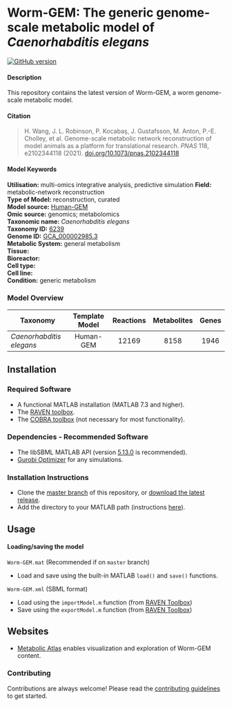 
# Worm-GEM: The generic genome-scale metabolic model of _Caenorhabditis elegans_

[![GitHub version](https://badge.fury.io/gh/sysbiochalmers%2FWorm-GEM.svg)](https://badge.fury.io/gh/sysbiochalmers%2FWorm-GEM)


#### Description

This repository contains the latest version of Worm-GEM, a worm genome-scale metabolic model.


#### Citation

 > H. Wang, J. L. Robinson, P. Kocabaş, J. Gustafsson, M. Anton, P.-E. Cholley, et al. Genome-scale metabolic network reconstruction of model animals as a platform for translational research. _PNAS_ 118, e2102344118 (2021). [doi.org/10.1073/pnas.2102344118](https://doi.org/10.1073/pnas.2102344118)

#### Model Keywords

**Utilisation:** multi-omics integrative analysis, predictive simulation
**Field:** metabolic-network reconstruction  
**Type of Model:** reconstruction, curated  
**Model source:** [Human-GEM](https://doi.org/10.1126/scisignal.aaz1482)   
**Omic source:** genomics; metabolomics   
**Taxonomic name:** _Caenorhabditis elegans_  
**Taxonomy ID:** [6239](https://identifiers.org/taxonomy:6239)  
**Genome ID:** [GCA_000002985.3](https://identifiers.org/insdc.gca:GCA_000002985.3)  
**Metabolic System:** general metabolism  
**Tissue:**  
**Bioreactor:**    
**Cell type:**  
**Cell line:**  
**Condition:** generic metabolism


### Model Overview

|Taxonomy | Template Model | Reactions | Metabolites| Genes |
| ------------- |:-------------:|:-------------:|:-------------:|:-----:|
|_Caenorhabditis elegans_ |   Human-GEM |  12169  | 8158 | 1946 |


## Installation

### Required Software
* A functional MATLAB installation (MATLAB 7.3 and higher).
* The [RAVEN toolbox](https://github.com/SysBioChalmers/RAVEN).
* The [COBRA toolbox](https://github.com/opencobra/cobratoolbox) (not necessary for most functionality).


### Dependencies - Recommended Software
* The libSBML MATLAB API (version [5.13.0](https://sourceforge.net/projects/sbml/files/libsbml/5.13.0/stable/MATLAB%20interface/) is recommended).
* [Gurobi Optimizer](http://www.gurobi.com/registration/download-reg) for any simulations.


### Installation Instructions
* Clone the [master branch](https://github.com/SysBioChalmers/Worm-GEM/tree/master) of this repository, or [download the latest release](https://github.com/SysBioChalmers/Worm-GEM/releases/latest).
* Add the directory to your MATLAB path (instructions [here](https://se.mathworks.com/help/matlab/ref/addpath.html?requestedDomain=www.mathworks.com)).


## Usage

#### Loading/saving the model

`Worm-GEM.mat` (Recommended if on `master` branch)
* Load and save using the built-in MATLAB `load()` and `save()` functions.

`Worm-GEM.xml` (SBML format)
* Load using the `importModel.m` function (from [RAVEN Toolbox](https://github.com/SysBioChalmers/RAVEN))
* Save using the `exportModel.m` function (from [RAVEN Toolbox](https://github.com/SysBioChalmers/RAVEN))


## Websites

- [Metabolic Atlas](https://metabolicatlas.org/) enables visualization and exploration of Worm-GEM content.


### Contributing

Contributions are always welcome! Please read the [contributing guidelines](.github/CONTRIBUTING.md) to get started.

